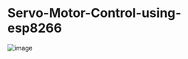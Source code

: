# Servo-Motor-Control-using-esp8266
![image](https://github.com/ReubenReny03/Servo-Motor-Control-using-esp8266/assets/91770238/2ac6b7d8-ca80-4b20-bdf9-ed7155ea2337)
